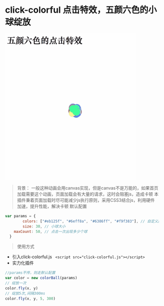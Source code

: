 # click-colorful 点击特效，五颜六色的小球绽放
![click-colorful](./demo.gif 'click-colorful')
> 背景： 一般这种动画会用canvas实现，但是canvas不是万能的，如果首页加载需要这个动画，页面加载会有大量的请求，这时会阻塞js，造成卡顿
本插件秉着页面加载时尽可能减少js执行原则，采用CSS3结合js，利用硬件加速，提升性能，解决卡顿
> 默认配置
```javascript
var params = {
        colors: ["#eb125f", "#6eff8a", "#6386ff", "#f9f383"], // 自定义颜色
        size: 30, // 小球大小
	maxCount: 50, // 点击一次出现多少个球
  }
```
> 使用方式
 - 引入click-colorful.js ``` <script src="click-colorful.js"></script>```
 - 实力化插件
 ```javascript
//params不传，则走默认配置
var color = new colorBall(params)
// 绽放一次
color.fly(x, y)
// 绽放5次,间隔300ms
color.fly(x, y, 5, 300)
```
 
